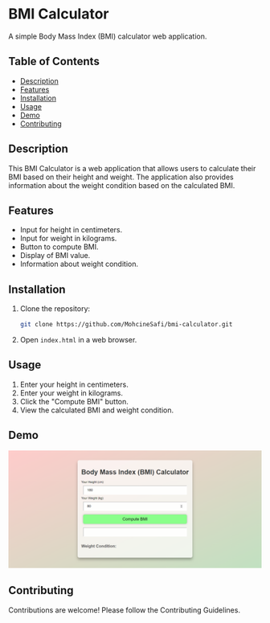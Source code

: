 # BMI Calculator

A simple Body Mass Index (BMI) calculator web application.

## Table of Contents

- [Description](#description)
- [Features](#features)
- [Installation](#installation)
- [Usage](#usage)
- [Demo](#demo)
- [Contributing](#contributing)

## Description

This BMI Calculator is a web application that allows users to calculate their BMI based on their height and weight. The application also provides information about the weight condition based on the calculated BMI.

## Features

- Input for height in centimeters.
- Input for weight in kilograms.
- Button to compute BMI.
- Display of BMI value.
- Information about weight condition.

## Installation

1. Clone the repository:

   ```bash
   git clone https://github.com/MohcineSafi/bmi-calculator.git
   ```

2. Open `index.html` in a web browser.

## Usage

1. Enter your height in centimeters.
2. Enter your weight in kilograms.
3. Click the "Compute BMI" button.
4. View the calculated BMI and weight condition.

## Demo

![Extension Screenshot](Screenshot.png)

## Contributing

Contributions are welcome! Please follow the Contributing Guidelines.

